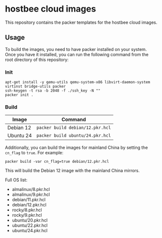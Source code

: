 # hostbee cloud images

This repository contains the packer templates for the hostbee cloud images.

## Usage

To build the images, you need to have packer installed on your system. Once you
have it installed, you can run the following command from the root directory of
this repository:

### Init

```
apt-get install -y qemu-utils qemu-system-x86 libvirt-daemon-system virtinst bridge-utils packer
ssh-keygen -t rsa -b 2048 -f ./ssh_key -N ""
packer init .
```

### Build

| Image     | Command                          |
| --------- | -------------------------------- |
| Debian 12 | `packer build debian/12.pkr.hcl` |
| Ubuntu 24 | `packer build ubuntu/24.pkr.hcl` |

Additionally, you can build the images for mainland China by setting the
`cn_flag` to `true`. For example:

```
packer build -var cn_flag=true debian/12.pkr.hcl
```

This will build the Debian 12 image with the mainland China mirrors.

Full OS list:

- almalinux/8.pkr.hcl
- almalinux/9.pkr.hcl
- debian/11.pkr.hcl
- debian/12.pkr.hcl
- rocky/8.pkr.hcl
- rocky/9.pkr.hcl
- ubuntu/20.pkr.hcl
- ubuntu/22.pkr.hcl
- ubuntu/24.pkr.hcl
